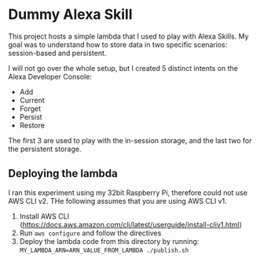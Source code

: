 # Dummy Alexa Skill

This project hosts a simple lambda that I used to play with Alexa Skills. My goal was to understand
how to store data in two specific scenarios: session-based and persistent.

I will not go over the whole setup, but I created 5 distinct intents on the Alexa Developer Console:
- Add
- Current
- Forget
- Persist
- Restore

The first 3 are used to play with the in-session storage, and the last two for the persistent storage.

## Deploying the lambda
I ran this experiment using my 32bit Raspberry Pi, therefore could not use AWS CLI v2. THe following assumes that you are using AWS CLI v1.
1. Install AWS CLI (https://docs.aws.amazon.com/cli/latest/userguide/install-cliv1.html)
2. Run `aws configure` and follow the directives
3. Deploy the lambda code from this directory by running: `MY_LAMBDA_ARN=ARN_VALUE_FROM_LAMBDA ./publish.sh`
